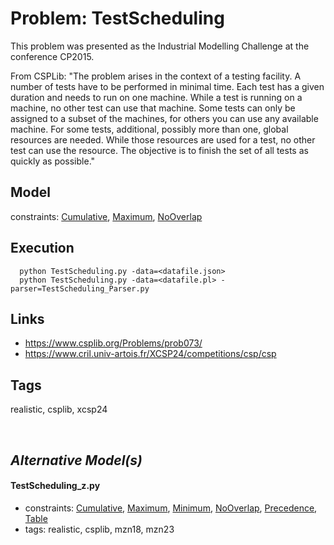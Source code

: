 # Problem: TestScheduling

This problem was presented as the Industrial Modelling Challenge at the conference CP2015.

From CSPLib: "The problem arises in the context of a testing facility.
A number of tests have to be performed in minimal time.
Each test has a given duration and needs to run on one machine.
While a test is running on a machine, no other test can use that machine.
Some tests can only be assigned to a subset of the machines, for others you can use any available machine.
For some tests, additional, possibly more than one, global resources are needed.
While those resources are used for a test, no other test can use the resource.
The objective is to finish the set of all tests as quickly as possible."

## Model
  constraints: [Cumulative](https://pycsp.org/documentation/constraints/Cumulative), [Maximum](https://pycsp.org/documentation/constraints/Maximum), [NoOverlap](https://pycsp.org/documentation/constraints/NoOverlap)

## Execution
```
  python TestScheduling.py -data=<datafile.json>
  python TestScheduling.py -data=<datafile.pl> -parser=TestScheduling_Parser.py
```

## Links
  - https://www.csplib.org/Problems/prob073/
  - https://www.cril.univ-artois.fr/XCSP24/competitions/csp/csp

## Tags
  realistic, csplib, xcsp24

<br />

## _Alternative Model(s)_

#### TestScheduling_z.py
 - constraints: [Cumulative](https://pycsp.org/documentation/constraints/Cumulative), [Maximum](https://pycsp.org/documentation/constraints/Maximum), [Minimum](https://pycsp.org/documentation/constraints/Minimum), [NoOverlap](https://pycsp.org/documentation/constraints/NoOverlap), [Precedence](https://pycsp.org/documentation/constraints/Precedence), [Table](https://pycsp.org/documentation/constraints/Table)
 - tags: realistic, csplib, mzn18, mzn23
